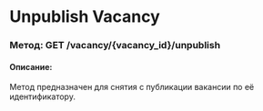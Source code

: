 # Unpublish Vacancy

### Метод: GET /vacancy/{vacancy_id}/unpublish
#### Описание:
Метод предназначен для снятия с публикации вакансии по её идентификатору.

<api-endpoint openapi-path="../openapi.json" endpoint="/vacancy/{vacancy_id}/unpublish" method="get"/>